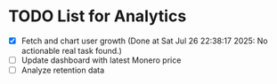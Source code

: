 # TODO List for Analytics

- [x] Fetch and chart user growth  (Done at Sat Jul 26 22:38:17 2025: No actionable real task found.)
- [ ] Update dashboard with latest Monero price
- [ ] Analyze retention data